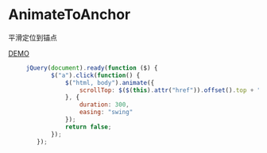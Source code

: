 AnimateToAnchor
===============
平滑定位到锚点

[DEMO](http://kunkun12.github.io/AnimateToAnchor/)

```javascript
     jQuery(document).ready(function ($) {
            $("a").click(function() {
                $("html, body").animate({
                    scrollTop: $($(this).attr("href")).offset().top + "px"
                }, {
                    duration: 300,
                    easing: "swing"
                });
                return false;
            });
        });
```
